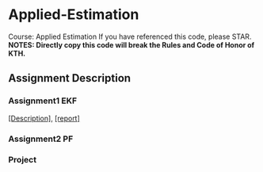 # Applied-Estimation
Course: Applied Estimation
If you have referenced this code, please STAR.   
**NOTES: Directly copy this code will break the Rules and Code of Honor of KTH.**

## Assignment Description 
### Assignment1 EKF
[[Description]](https://github.com/YIN95/Applied-Estimation/blob/master/Lab_1_EKF/doc/lab1_description.pdf), 
[[report]](https://github.com/YIN95/Applied-Estimation/blob/master/Lab_1_EKF/doc/Lab1_Report.pdf)   

### Assignment2 PF


### Project
